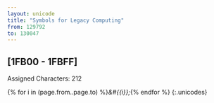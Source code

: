 ```yaml
---
layout: unicode
title: "Symbols for Legacy Computing"
from: 129792
to: 130047
---
```


## 	[1FB00 - 1FBFF]

Assigned Characters: 212

{% for i in (page.from..page.to) %}<i>&#{{i}};</i>{% endfor %}
{:.unicodes}
